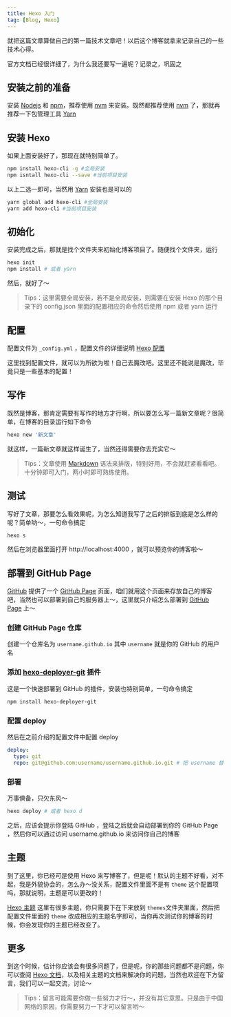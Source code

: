 ```yaml
---
title: Hexo 入门
tag: [Blog, Hexo]
---
```


就把这篇文章算做自己的第一篇技术文章吧！以后这个博客就拿来记录自己的一些技术心得。

官方文档已经很详细了，为什么我还要写一遍呢？记录之，巩固之

## 安装之前的准备

安装 [Nodejs](http://nodejs.cn/) 和 [npm](https://www.npmjs.com/)，推荐使用 [nvm](https://github.com/creationix/nvm) 来安装。既然都推荐使用 [nvm](https://github.com/creationix/nvm) 了，那就再推荐一下包管理工具 [Yarn](https://yarnpkg.com/zh-Hans/) 

## 安装 Hexo

如果上面安装好了，那现在就特别简单了。

```bash
npm install hexo-cli -g #全局安装
npm isntall hexo-cli --save #当前项目安装
```

以上二选一即可，当然用 [Yarn](https://yarnpkg.com/zh-Hans/) 安装也是可以的

```bash
yarn global add hexo-cli #全局安装
yarn add hexo-cli #当前项目安装
```

## 初始化

安装完成之后，那就是找个文件夹来初始化博客项目了。随便找个文件夹，运行

```bash
hexo init
npm install # 或者 yarn
```

然后，就好了～

> Tips：这里需要全局安装，若不是全局安装，则需要在安装 Hexo 的那个目录下的 config.json 里面的配置相应的命令然后使用 npm 或者 yarn 运行


## 配置

配置文件为 `_config.yml` ，配置文件的详细说明 [Hexo 配置](https://hexo.io/zh-cn/docs/configuration.html)

这里找到配置文件，就可以为所欲为啦！自己去魔改吧。这里还不能说是魔改，毕竟只是一些基本的配置！

## 写作

既然是博客，那肯定需要有写作的地方才行啊，所以要怎么写一篇新文章呢？很简单，在博客的目录运行如下命令

```bash
hexo new '新文章'
```

就这样，一篇新文章就这样诞生了，当然还得需要你去充实它～

> Tips：文章使用 [Markdown](https://github.com/Melo618/Simple-Markdown-Guide) 语法来排版，特别好用，不会就赶紧看看吧。十分钟即可入门，两小时即可熟练使用。

## 测试

写好了文章，那要怎么看效果呢，为怎么知道我写了之后的排版到底是怎么样的呢？简单哟～，一句命令搞定

```bash
hexo s
```

然后在浏览器里面打开 http://localhost:4000 ，就可以预览你的博客啦～

## 部署到 GitHub Page

[GitHub](https://github.com/) 提供了一个 [GitHub Page](https://pages.github.com/) 页面，咱们就用这个页面来存放自己的博客吧，当然也可以部署到自己的服务器上～，这里就只介绍怎么部署到 [GitHub Page](https://pages.github.com/) 上～

### 创建 GitHub Page 仓库

创建一个仓库名为 `username.github.io` 其中 `username` 就是你的 GitHub 的用户名

### 添加 [hexo-deployer-git](https://github.com/hexojs/hexo-deployer-git) 插件

这是一个快速部署到 GitHub 的插件，安装也特别简单，一句命令搞定

```bash
npm install hexo-deployer-git
```

### 配置 deploy 

然后在之前介绍的配置文件中配置 deploy

```yml
deploy:
  type: git
  repo: git@github.com:username/username.github.io.git # 把 username 替换成你自己用户名
```

### 部署

万事俱备，只欠东风～

```bash
hexo deploy # 或者 hexo d
```

之后，应该会提示你登陆 GitHub ，登陆之后就会自动部署到你的 GitHub Page ，然后你可以通过访问 username.github.io 来访问你自己的博客

## 主题

到了这里，你已经可是使用 Hexo 来写博客了，但是呢！默认的主题不好看，对不起，我是外貌协会的，怎么办～没关系，配置文件里面不是有 `theme` 这个配置项吗，那就说明，主题是可以更改的！

[Hexo 主题](https://hexo.io/themes/) 这里有很多主题，你只需要下在下来放到 `themes`文件夹里面，然后把配置文件里面的 `theme` 改成相应的主题名字即可，当你再次测试你的博客的时候，你会发现你的主题已经改变了。

## 更多

到这个时候，估计你应该会有很多问题了，但是呢，你的那些问题都不是问题，你可以查阅 [Hexo 文档](https://hexo.io/zh-cn/docs/)，以及相关主题的文档来解决你的问题，当然也欢迎在下方留言，我们可以一起交流，讨论～

> Tips：留言可能需要你做一些努力才行～，并没有其它意思。只是由于中国网络的原因，你需要努力一下才可以留言哟～